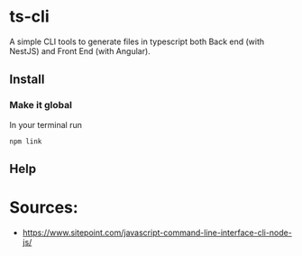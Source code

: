 
# ts-cli

A simple CLI tools to generate files in typescript both Back end (with NestJS) and Front End (with Angular).

## Install

### Make it global

In your terminal run

```
npm link
```

## Help

# Sources:

- https://www.sitepoint.com/javascript-command-line-interface-cli-node-js/